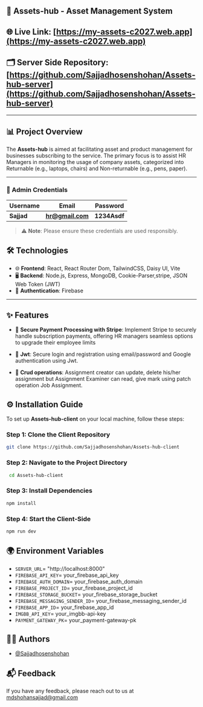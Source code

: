 ## 🚀 Assets-hub - Asset Management System

## 🌐 Live Link: [https://my-assets-c2027.web.app](https://my-assets-c2027.web.app)

## 🗂️ Server Side Repository: [https://github.com/Sajjadhosenshohan/Assets-hub-server](https://github.com/Sajjadhosenshohan/Assets-hub-server)

---

## 📊 Project Overview

The **Assets-hub** is aimed at facilitating asset and product management for businesses subscribing to the service. The primary focus is to assist HR Managers in monitoring the usage of company assets, categorized into Returnable (e.g., laptops, chairs) and Non-returnable (e.g., pens, paper).

---
### 🔐 Admin Credentials
| Username       | Email                    | Password |
| -------------- | ------------------------ | -------- |
| **Sajjad**   | **hr@gmail.com** | **1234Asdf** |

> ⚠️ **Note**: Please ensure these credentials are used responsibly.

  ## 🛠 Technologies

- 🌐 **Frontend**: React, React Router Dom, TailwindCSS, Daisy UI, Vite
- 🖥️ **Backend**: Node.js, Express, MongoDB, Cookie-Parser,stripe, JSON Web Token (JWT)
- 🔐 **Authentication**: Firebase

---

## ✨ Features

- 📝 **Secure Payment Processing with Stripe**: Implement Stripe to securely handle subscription payments, offering HR managers seamless options to upgrade their employee limits

-  📝 **Jwt**: Secure login and registration using email/password and Google authentication using Jwt.

-  📝 **Crud operations**: Assignment creator can update, delete his/her assignment but Assignment Examiner can  read, give mark using patch operation Job Assignment.



## ⚙️ Installation Guide
To set up **Assets-hub-client** on your local machine, follow these steps:

### Step 1: Clone the Client Repository
```bash
git clone https://github.com/Sajjadhosenshohan/Assets-hub-client
```

### Step 2: Navigate to the Project Directory
```bash
 cd Assets-hub-client
```

### Step 3: Install Dependencies
```bash
npm install
```

### Step 4: Start the Client-Side
```bash
npm run dev
```

## 🌍 Environment Variables

- `SERVER_URL`= "http://localhost:8000"
- `FIREBASE_API_KEY`= your_firebase_api_key
- `FIREBASE_AUTH_DOMAIN`= your_firebase_auth_domain
- `FIREBASE_PROJECT_ID`= your_firebase_project_id
- `FIREBASE_STORAGE_BUCKET`= your_firebase_storage_bucket
- `FIREBASE_MESSAGING_SENDER_ID`= your_firebase_messaging_sender_id
- `FIREBASE_APP_ID`= your_firebase_app_id
- `IMGBB_API_KEY`= your_imgbb-api-key
- `PAYMENT_GATEWAY_PK`= your_payment-gateway-pk


## 👨‍💻 Authors

- [@Sajjadhosenshohan](https://github.com/Sajjadhosenshohan)


## 📬 Feedback

If you have any feedback, please reach out to us at mdshohansajjad@gmail.com

